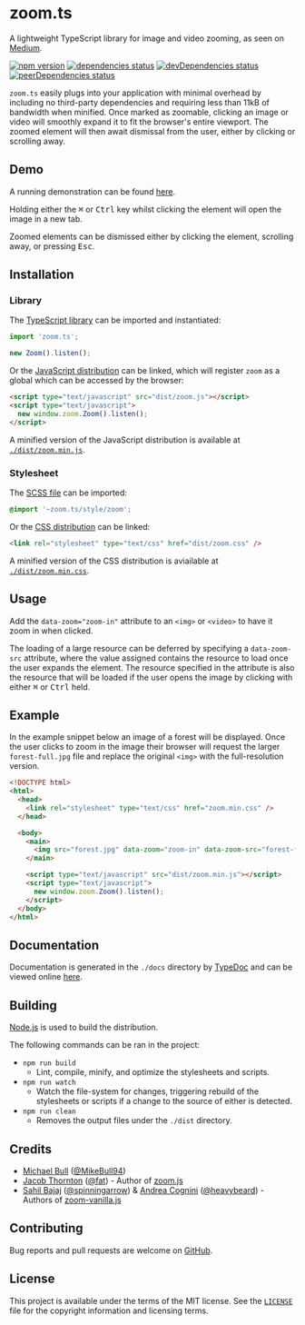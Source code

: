 # zoom.ts

A lightweight TypeScript library for image and video zooming, as seen on
[Medium][medium].

[![npm version][npm-image]][npm-url]
[![dependencies status][dependencies-image]][dependencies-url]
[![devDependencies status][devDependencies-image]][devDependencies-url]
[![peerDependencies status][peerDependencies-image]][peerDependencies-url]

`zoom.ts` easily plugs into your application with minimal overhead by including
no third-party dependencies and requiring less than 11kB of bandwidth when
minified. Once marked as zoomable, clicking an image or video will smoothly
expand it to fit the browser's entire viewport. The zoomed element will then
await dismissal from the user, either by clicking or scrolling away.

## Demo

A running demonstration can be found [here][demo].

Holding either the <kbd>⌘</kbd> or <kbd>Ctrl</kbd> key whilst clicking the
element will open the image in a new tab.

Zoomed elements can be dismissed either by clicking the element, scrolling away,
or pressing <kbd>Esc</kbd>.

## Installation

### Library

The [TypeScript library][zoom.ts] can be imported and instantiated:

```javascript
import 'zoom.ts';

new Zoom().listen();
```

Or the [JavaScript distribution][dist.js] can be linked, which will register
`zoom` as a global which can be accessed by the browser:

```html
<script type="text/javascript" src="dist/zoom.js"></script>
<script type="text/javascript">
  new window.zoom.Zoom().listen();
</script>
```

A minified version of the JavaScript distribution is available at
[`./dist/zoom.min.js`][min.js].

### Stylesheet

The [SCSS file][zoom.scss] can be imported:

```scss
@import '~zoom.ts/style/zoom';
```

Or the [CSS distribution][dist.css] can be linked:

```html
<link rel="stylesheet" type="text/css" href="dist/zoom.css" />
```

A minified version of the CSS distribution is aviailable at
[`./dist/zoom.min.css`][min.css].

## Usage

Add the `data-zoom="zoom-in"` attribute to an `<img>` or `<video>` to have it
zoom in when clicked.

The loading of a large resource can be deferred by specifying a `data-zoom-src`
attribute, where the value assigned contains the resource to load once the user
expands the element. The resource specified in the attribute is also the
resource that will be loaded if the user opens the image by clicking with either
<kbd>⌘</kbd> or <kbd>Ctrl</kbd> held.

## Example

In the example snippet below an image of a forest will be displayed. Once the
user clicks to zoom in the image their browser will request the larger
`forest-full.jpg` file and replace the original `<img>` with the full-resolution
version.

```html
<!DOCTYPE html>
<html>
  <head>
    <link rel="stylesheet" type="text/css" href="zoom.min.css" />
  </head>

  <body>
    <main>
      <img src="forest.jpg" data-zoom="zoom-in" data-zoom-src="forest-full.jpg">
    </main>

    <script type="text/javascript" src="dist/zoom.min.js"></script>
    <script type="text/javascript">
      new window.zoom.Zoom().listen();
    </script>
  </body>
</html>
```

## Documentation

Documentation is generated in the `./docs` directory by [TypeDoc][typedoc] and
can be viewed online [here][docs].

## Building

[Node.js][node] is used to build the distribution.

The following commands can be ran in the project:

- `npm run build`
  - Lint, compile, minify, and optimize the stylesheets and scripts.
- `npm run watch`
  - Watch the file-system for changes, triggering rebuild of the stylesheets or
scripts if a change to the source of either is detected.
- `npm run clean`
  - Removes the output files under the `./dist` directory.

## Credits

- [Michael Bull](https://michael-bull.com) ([@MikeBull94](https://github.com/MikeBull94))
- [Jacob Thornton](https://twitter.com/fat) ([@fat](https://github.com/fat)) - Author of [zoom.js](https://github.com/fat/zoom.js)
- [Sahil Bajaj](http://sahil.me) ([@spinningarrow](https://github.com/spinningarrow)) \& [Andrea Cognini](http://heavybeard.it) ([@heavybeard](https://github.com/heavybeard)) - Authors of [zoom-vanilla.js](https://github.com/heavybeard/zoom-vanilla.js)

## Contributing

Bug reports and pull requests are welcome on [GitHub][github].

## License
This project is available under the terms of the MIT license. See the
[`LICENSE`][license] file for the copyright information and licensing terms.

[medium]: https://medium.design/image-zoom-on-medium-24d146fc0c20
[npm-image]: https://img.shields.io/npm/v/zoom.ts.svg
[npm-url]: https://www.npmjs.com/package/zoom.ts
[dependencies-image]: https://david-dm.org/MikeBull94/zoom.ts.svg
[dependencies-url]: https://david-dm.org/MikeBull94/zoom.ts
[devDependencies-image]: https://david-dm.org/MikeBull94/zoom.ts/dev-status.svg
[devDependencies-url]: https://david-dm.org/MikeBull94/zoom.ts#info=devDependencies
[peerDependencies-image]: https://david-dm.org/MikeBull94/zoom.ts/peer-status.svg
[peerDependencies-url]: https://david-dm.org/MikeBull94/zoom.ts#info=peerDependencies
[demo]: https://mikebull94.github.io/zoom.ts
[zoom.ts]: https://github.com/MikeBull94/zoom.ts/blob/master/lib/Zoom.ts
[dist.js]: https://github.com/MikeBull94/zoom.ts/blob/master/dist/zoom.js
[min.js]: https://github.com/MikeBull94/zoom.ts/blob/master/dist/zoom.min.js
[zoom.scss]: https://github.com/MikeBull94/zoom.ts/blob/master/style/zoom.scss
[dist.css]: https://github.com/MikeBull94/zoom.ts/blob/master/dist/zoom.css
[min.css]: https://github.com/MikeBull94/zoom.ts/blob/master/dist/zoom.min.css
[typedoc]: https://github.com/TypeStrong/typedoc
[docs]: https://mikebull94.github.io/zoom.ts/docs
[node]: https://nodejs.org
[github]: https://github.com/MikeBull94/zoom.ts
[license]: https://github.com/MikeBull94/zoom.ts/blob/master/LICENSE
